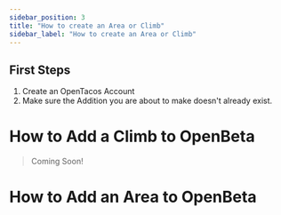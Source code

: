 ```yaml
---
sidebar_position: 3
title: "How to create an Area or Climb"
sidebar_label: "How to create an Area or Climb"
---
```


## First Steps

1. Create an OpenTacos Account
1. Make sure the Addition you are about to make doesn't already exist.

# How to Add a Climb to OpenBeta

> Coming Soon!

# How to Add an Area to OpenBeta
